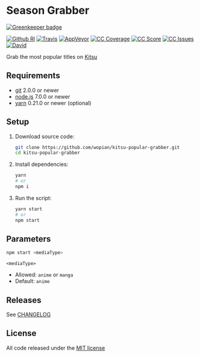 # Season Grabber

[![Greenkeeper badge](https://badges.greenkeeper.io/wopian/kitsu-popular-grabber.svg)](https://greenkeeper.io/)

[![Github Rl]][1]
[![Travis]][2]
[![AppVeyor]][3]
[![CC Coverage]][4]
[![CC Score]][5]
[![CC Issues]][6]
[![David]][7]

Grab the most popular titles on [Kitsu][0]

## Requirements

- [git](https://git-scm.com/) 2.0.0 or newer
- [node.js](https://nodejs.org) 7.0.0 or newer
- [yarn](https://https://yarnpkg.com) 0.21.0 or newer (optional)

## Setup

1. Download source code:

    ```bash
    git clone https://github.com/wopian/kitsu-popular-grabber.git
    cd kitsu-popular-grabber
    ```

1. Install dependencies:

    ```bash
    yarn
    # or
    npm i
    ```

1. Run the script:

    ```bash
    yarn start
    # or
    npm start
    ```

## Parameters

```bash
npm start <mediaType>
```

`<mediaType>`

- Allowed: `anime` or `manga`
- Default: `anime`

## Releases

See [CHANGELOG][8]

## License

All code released under the [MIT license][9]

[GitHub Rl]:https://img.shields.io/github/release/wopian/kitsu-popular-grabber.svg?style=flat-square
[Travis]:https://img.shields.io/travis/wopian/kitsu-popular-grabber/master.svg?style=flat-square&label=linux%20%26%20macOS
[CC Coverage]:https://img.shields.io/codeclimate/coverage/github/wopian/kitsu-popular-grabber.svg?style=flat-square
[CC Score]:https://img.shields.io/codeclimate/github/wopian/kitsu-popular-grabber.svg?style=flat-square
[CC Issues]:https://img.shields.io/codeclimate/issues/github/wopian/kitsu-popular-grabber.svg?style=flat-square
[David]:https://img.shields.io/david/wopian/kitsu-popular-grabber.svg?style=flat-square
[AppVeyor]:https://img.shields.io/appveyor/ci/wopian/kitsu-popular-grabber/master.svg?style=flat-square&label=windows

[0]:https://kitsu.io
[1]:https://github.com/wopian/kitsu-popular-grabber/releases
[2]:https://travis-ci.org/wopian/kitsu-popular-grabber
[3]:https://ci.appveyor.com/project/wopian/kitsu-popular-grabber
[4]:https://codeclimate.com/github/wopian/kitsu-popular-grabber/coverage
[5]:https://codeclimate.com/github/wopian/kitsu-popular-grabber
[6]:https://codeclimate.com/github/wopian/kitsu-popular-grabber/issues
[7]:https://david-dm.org/wopian/kitsu-popular-grabber
[8]:https://github.com/wopian/kitsu-popular-grabber/blob/master/CHANGELOG.md
[9]:https://github.com/wopian/kitsu-popular-grabber/blob/master/LICENSE.md
